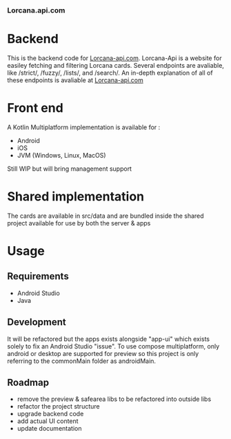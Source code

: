 ### Lorcana.api.com

# Backend

This is the backend code for [Lorcana-api.com](https://lorcana-api.com).
Lorcana-Api is a website for easiley fetching and filtering Lorcana cards.
Several endpoints are avaliable, like /strict/, /fuzzy/, /lists/, and /search/. An in-depth explanation of all of these endpoints is avaliable at [Lorcana-api.com](lorcana-api.com/How-To.html)

# Front end

A Kotlin Multiplatform implementation is available for :

- Android
- iOS
- JVM (Windows, Linux, MacOS)

Still WIP but will bring management support

# Shared implementation

The cards are available in src/data and are bundled inside the shared project available for use by both the server & apps

# Usage

## Requirements

- Android Studio
- Java

## Development

It will be refactored but the apps exists alongside "app-ui" which exists solely to fix an Android Studio "issue". To use compose multiplatform, only android or desktop are supported for preview so this project is only referring to the commonMain folder as androidMain.

## Roadmap

- remove the preview & safearea libs to be refactored into outside libs
- refactor the project structure
- upgrade backend code
- add actual UI content
- update documentation